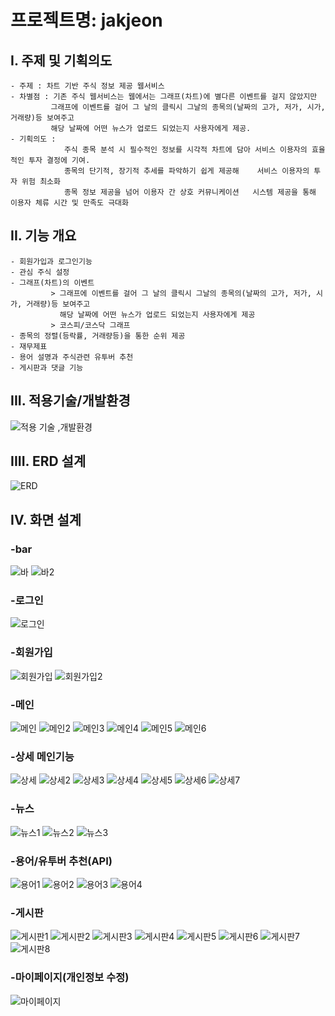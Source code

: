 # 프로젝트명: jakjeon

## I. 주제 및 기획의도
```
- 주제 : 차트 기반 주식 정보 제공 웹서비스
- 차별점 : 기존 주식 웹서비스는 웹에서는 그래프(차트)에 별다른 이벤트를 걸지 않았지만
         그래프에 이벤트를 걸어 그 날의 클릭시 그날의 종목의(날짜의 고가, 저가, 시가, 거래량)등 보여주고
         해당 날짜에 어떤 뉴스가 업로드 되었는지 사용자에게 제공.
- 기획의도 : 
            주식 종목 분석 시 필수적인 정보를 시각적 차트에 담아 서비스 이용자의 효율적인 투자 결정에 기여.
            종목의 단기적, 장기적 추세를 파악하기 쉽게 제공해    서비스 이용자의 투자 위험 최소화
            종목 정보 제공을 넘어 이용자 간 상호 커뮤니케이션   시스템 제공을 통해 이용자 체류 시간 및 만족도 극대화
```
## II. 기능 개요
```
- 회원가입과 로그인기능
- 관심 주식 설정
- 그래프(차트)의 이벤트
         > 그래프에 이벤트를 걸어 그 날의 클릭시 그날의 종목의(날짜의 고가, 저가, 시가, 거래량)등 보여주고
           해당 날짜에 어떤 뉴스가 업로드 되었는지 사용자에게 제공
         > 코스피/코스닥 그래프
- 종목의 정렬(등락률, 거래량등)을 통한 순위 제공
- 재무제표
- 용어 설명과 주식관련 유투버 추천
- 게시판과 댓글 기능

```
## III. 적용기술/개발환경

![적용 기술 ,개발환경](https://github.com/jeonjibeom/jakjeon/assets/93521256/a38e4383-3204-4303-b1c4-f849b8f013a3)

## IIII. ERD 설계
![ERD](https://github.com/jeonjibeom/jakjeon/assets/93521256/44c4ce31-0baa-4b6f-8385-26ff57f79d64)
## IV. 화면 설계
### -bar
![바](https://github.com/jeonjibeom/jakjeon/assets/93521256/eb7ef269-3ef0-424b-8e6f-9d4e1aa12c92)
![바2](https://github.com/jeonjibeom/jakjeon/assets/93521256/44049896-16f9-43b3-81e3-d7128edbaefb)
### -로그인
![로그인](https://github.com/jeonjibeom/jakjeon/assets/93521256/20aa79e6-2576-4391-b277-96cc4e153a7b)
### -회원가입
![회원가입](https://github.com/jeonjibeom/jakjeon/assets/93521256/56bd5928-df48-4e50-8631-6a6f2beff6f9)
![회원가입2](https://github.com/jeonjibeom/jakjeon/assets/93521256/a683bacc-1ebc-4903-b361-f1445ec4eb81)
### -메인
![메인](https://github.com/jeonjibeom/jakjeon/assets/93521256/6aaad460-225e-4de3-b13d-c61d583b4193)
![메인2](https://github.com/jeonjibeom/jakjeon/assets/93521256/a5ee8447-8826-468a-98bb-08b894a54382)
![메인3](https://github.com/jeonjibeom/jakjeon/assets/93521256/294822f4-4181-43af-87c3-f64bd2741dda)
![메인4](https://github.com/jeonjibeom/jakjeon/assets/93521256/c5c5cf78-723d-47c8-9ca1-39352e6b16a1)
![메인5](https://github.com/jeonjibeom/jakjeon/assets/93521256/70782583-55ae-4ce1-9976-1d8bae85f8c5)
![메인6](https://github.com/jeonjibeom/jakjeon/assets/93521256/e9e5f1b1-3655-4f4f-abc9-a1c2abb7dda3)
### -상세 메인기능
![상세](https://github.com/jeonjibeom/jakjeon/assets/93521256/5b4f07c2-89c6-40dc-b742-914305d78279)
![상세2](https://github.com/jeonjibeom/jakjeon/assets/93521256/361db2fb-8693-4c77-8b68-e3624f454da4)
![상세3](https://github.com/jeonjibeom/jakjeon/assets/93521256/ce6b0b98-2d03-4933-a96a-dd8975b86dd8)
![상세4](https://github.com/jeonjibeom/jakjeon/assets/93521256/22d1c5c6-decc-4a1b-9d44-d6ca6fd8b75e)
![상세5](https://github.com/jeonjibeom/jakjeon/assets/93521256/f53edd02-2df6-4ec5-a370-1ad314b37d67)
![상세6](https://github.com/jeonjibeom/jakjeon/assets/93521256/8ecbc6ed-fedc-49ee-9fd7-881dfc5ebda0)
![상세7](https://github.com/jeonjibeom/jakjeon/assets/93521256/ac38c497-a5a7-455e-a16a-d797f72cec2e)
### -뉴스
![뉴스1](https://github.com/jeonjibeom/jakjeon/assets/93521256/7fda912a-dba7-4557-a942-d4a0637ae454)
![뉴스2](https://github.com/jeonjibeom/jakjeon/assets/93521256/e18a253f-304d-4d51-824b-b0619d260a23)
![뉴스3](https://github.com/jeonjibeom/jakjeon/assets/93521256/1363301e-cbd8-4080-aac1-50303c18439c)
### -용어/유투버 추천(API)
![용어1](https://github.com/jeonjibeom/jakjeon/assets/93521256/3d6812ba-5dc1-4cae-9573-2cf0f06fabca)
![용어2](https://github.com/jeonjibeom/jakjeon/assets/93521256/00676b8d-f611-4ee9-b816-fd478f8e4432)
![용어3](https://github.com/jeonjibeom/jakjeon/assets/93521256/6cf082c0-0b7e-4adf-a1cb-d1148e145451)
![용어4](https://github.com/jeonjibeom/jakjeon/assets/93521256/a5c16ca6-9f6a-455c-b370-c5a9e8c8825c)
### -게시판
![게시판1](https://github.com/jeonjibeom/jakjeon/assets/93521256/3bd9d13f-6dfe-4f36-9aa2-26c03adc14a0)
![게시판2](https://github.com/jeonjibeom/jakjeon/assets/93521256/ef107946-80aa-4984-9c0d-f21aa5606b37)
![게시판3](https://github.com/jeonjibeom/jakjeon/assets/93521256/fa9c1a86-f171-4ce0-82ed-6d8f6c5a782f)
![게시판4](https://github.com/jeonjibeom/jakjeon/assets/93521256/5078c529-3933-40a5-9ebd-3a312fdbeb33)
![게시판5](https://github.com/jeonjibeom/jakjeon/assets/93521256/c18d5144-a40e-4cc1-b022-98478c65801e)
![게시판6](https://github.com/jeonjibeom/jakjeon/assets/93521256/67c02a88-43d7-4299-a005-65d067b0e314)
![게시판7](https://github.com/jeonjibeom/jakjeon/assets/93521256/e5177a23-c4c4-439c-b35b-bc7fb11b6bce)
![게시판8](https://github.com/jeonjibeom/jakjeon/assets/93521256/a301bc60-4f8c-4adc-8f90-05e49da99269)
### -마이페이지(개인정보 수정)
![마이페이지](https://github.com/jeonjibeom/jakjeon/assets/93521256/2ace2910-b77a-4d3d-8529-6acfe87a7929)




